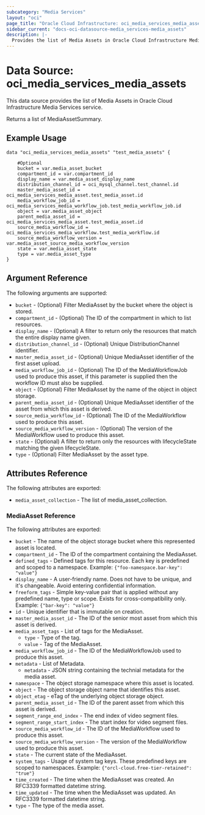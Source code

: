 ```yaml
---
subcategory: "Media Services"
layout: "oci"
page_title: "Oracle Cloud Infrastructure: oci_media_services_media_assets"
sidebar_current: "docs-oci-datasource-media_services-media_assets"
description: |-
  Provides the list of Media Assets in Oracle Cloud Infrastructure Media Services service
---
```


# Data Source: oci_media_services_media_assets
This data source provides the list of Media Assets in Oracle Cloud Infrastructure Media Services service.

Returns a list of MediaAssetSummary.


## Example Usage

```hcl
data "oci_media_services_media_assets" "test_media_assets" {

	#Optional
	bucket = var.media_asset_bucket
	compartment_id = var.compartment_id
	display_name = var.media_asset_display_name
	distribution_channel_id = oci_mysql_channel.test_channel.id
	master_media_asset_id = oci_media_services_media_asset.test_media_asset.id
	media_workflow_job_id = oci_media_services_media_workflow_job.test_media_workflow_job.id
	object = var.media_asset_object
	parent_media_asset_id = oci_media_services_media_asset.test_media_asset.id
	source_media_workflow_id = oci_media_services_media_workflow.test_media_workflow.id
	source_media_workflow_version = var.media_asset_source_media_workflow_version
	state = var.media_asset_state
	type = var.media_asset_type
}
```

## Argument Reference

The following arguments are supported:

* `bucket` - (Optional) Filter MediaAsset by the bucket where the object is stored.
* `compartment_id` - (Optional) The ID of the compartment in which to list resources.
* `display_name` - (Optional) A filter to return only the resources that match the entire display name given.
* `distribution_channel_id` - (Optional) Unique DistributionChannel identifier.
* `master_media_asset_id` - (Optional) Unique MediaAsset identifier of the first asset upload.
* `media_workflow_job_id` - (Optional) The ID of the MediaWorkflowJob used to produce this asset, if this parameter is supplied then the workflow ID must also be supplied.
* `object` - (Optional) Filter MediaAsset by the name of the object in object storage.
* `parent_media_asset_id` - (Optional) Unique MediaAsset identifier of the asset from which this asset is derived.
* `source_media_workflow_id` - (Optional) The ID of the MediaWorkflow used to produce this asset.
* `source_media_workflow_version` - (Optional) The version of the MediaWorkflow used to produce this asset.
* `state` - (Optional) A filter to return only the resources with lifecycleState matching the given lifecycleState.
* `type` - (Optional) Filter MediaAsset by the asset type.


## Attributes Reference

The following attributes are exported:

* `media_asset_collection` - The list of media_asset_collection.

### MediaAsset Reference

The following attributes are exported:

* `bucket` - The name of the object storage bucket where this represented asset is located.
* `compartment_id` - The ID of the compartment containing the MediaAsset.
* `defined_tags` - Defined tags for this resource. Each key is predefined and scoped to a namespace. Example: `{"foo-namespace.bar-key": "value"}` 
* `display_name` - A user-friendly name. Does not have to be unique, and it's changeable. Avoid entering confidential information.
* `freeform_tags` - Simple key-value pair that is applied without any predefined name, type or scope. Exists for cross-compatibility only. Example: `{"bar-key": "value"}` 
* `id` - Unique identifier that is immutable on creation.
* `master_media_asset_id` - The ID of the senior most asset from which this asset is derived.
* `media_asset_tags` - List of tags for the MediaAsset.
	* `type` - Type of the tag.
	* `value` - Tag of the MediaAsset.
* `media_workflow_job_id` - The ID of the MediaWorkflowJob used to produce this asset.
* `metadata` - List of Metadata.
	* `metadata` - JSON string containing the technial metadata for the media asset.
* `namespace` - The object storage namespace where this asset is located.
* `object` - The object storage object name that identifies this asset.
* `object_etag` - eTag of the underlying object storage object.
* `parent_media_asset_id` - The ID of the parent asset from which this asset is derived.
* `segment_range_end_index` - The end index of video segment files.
* `segment_range_start_index` - The start index for video segment files.
* `source_media_workflow_id` - The ID of the MediaWorkflow used to produce this asset.
* `source_media_workflow_version` - The version of the MediaWorkflow used to produce this asset.
* `state` - The current state of the MediaAsset.
* `system_tags` - Usage of system tag keys. These predefined keys are scoped to namespaces. Example: `{"orcl-cloud.free-tier-retained": "true"}` 
* `time_created` - The time when the MediaAsset was created. An RFC3339 formatted datetime string.
* `time_updated` - The time when the MediaAsset was updated. An RFC3339 formatted datetime string.
* `type` - The type of the media asset.

